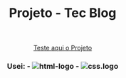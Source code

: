 <h1 align="center">Projeto - Tec Blog</h1>
<br>
<br>
<div align="center">
<a href="https://xandecabral.github.io/Projeto-TecBlog/">Teste aqui o Projeto</a>
</div>
<h3 align="center">
  Usei: 
  - <img src="https://img.shields.io/badge/HTML5-E34F26?style=for-the-badge&logo=html5&logoColor=white" alt="html-logo"/>
  - <img src="https://img.shields.io/badge/CSS3-1572B6?style=for-the-badge&logo=css3&logoColor=white" alt="css.logo"/>
</h3>
